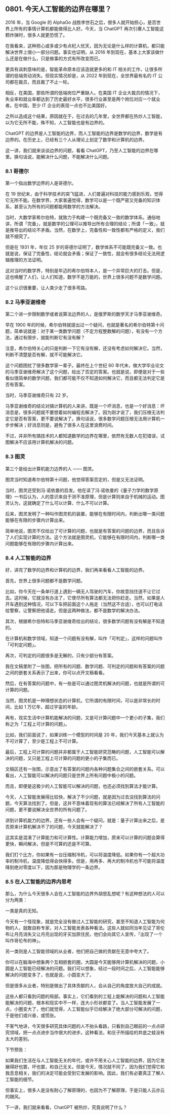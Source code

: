 ## 0801. 今天人工智能的边界在哪里？

2016 年，当 Google 的 AlphaGo 战胜李世石之后，很多人就开始担心，是否世界上所有的事情计算机都能做得比人好。今天，当 ChatGPT 再次引爆人工智能这颗炸弹时，很多人就更恐慌了。

在我看来，这种担心或多或少有点杞人忧天，因为无论是什么样的计算机，都只能解决世界上很小一部分问题。事实也证明，从 2016 年到现在，基本上大家该做什么还是在做什么，只是做事的方式有所改变而已。

更具有讽刺意味的是，智能革命原本应该造就更多的和 IT 相关的工作，让很多所谓的低端劳动消失。但现实情况却是，从 2022 年到现在，全世界最有名的 IT 公司都在裁员，而且裁了不止一轮。

相反，在美国，那些所谓的低端岗位严重缺人。在美国 IT 企业大裁员的情况下，失业率和就业率都达到了历史最好水平，很多行业甚至是两个岗位对应一个就业者。在中国，至少 IT 企业的表现一点也不比美国好。

之所以造成这个结果，原因就在于，在过去的几年里，全世界都在热炒人工智能，以为它无所不能，殊不知，人工智能也是有边界的。

ChatGPT 的边界是人工智能的边界，而人工智能的边界是数学的边界，数学是有边界的。在历史上，已经有三个人从理论上划定了数学和计算机的边界。

这一讲，我们就来谈谈边界的问题，看看 ChatGPT，乃至人工智能的边界在哪里。换句话说，能解决什么问题，不能解决什么问题。

### 8.1 哥德尔

第一个指出数学边界的人是哥德尔。

在 19 世纪末，由于科学技术的突飞猛进，人们普遍对科技的能力感到乐观，觉得它无所不能。在数学界，大家普遍觉得，数学可以是一个既严密又完备的知识体系，甚至认为所有的问题都能用数学的方法解决。

当时，大数学家希尔伯特，就致力于构建一个既完备又一致的数学体系。通俗地讲，所谓「完备」，就是数学的公理可以推导出所有合理的结论；所谓「一致」，就是推导出的结论不矛盾。当然，在数学上，完备性和一致性都有严格的定义，我们就不细究了。

但是在 1931 年，年仅 25 岁的哥德尔证明了，数学体系不可能既完备又一致。也就是说，保证了完备性，结论就会矛盾；保证了一致性，就会有很多结论无法用逻辑推理的方法证明。

这对当时的数学界，特别是年迈的希尔伯特本人，是一个异常巨大的打击。但是，这也唤醒了人们，让人们知道，数学不是万能的，世界上很多问题不是数学问题。

这个认识很重要，让人类少走了很多弯路。

### 8.2 马季亚谢维奇

第二个进一步限制数学或者说算法边界的人，是俄罗斯的数学天才马季亚谢维奇。

早在 1900 年的时候，希尔伯特就提出过一个疑问，也就是著名的希尔伯特第十问题，简单说就是：对于某一类数学问题（不定方程整数解的问题），有没有一个方法，通过有限步，就能判断它有没有解？

注意，希尔伯特关心的只是判断一下它有没有解，还没有考虑如何解决它。当然，判断不清楚是否有解，就不可能解决它。

这个问题困扰了很多数学家一辈子。最终在上个世纪 60 年代末，做大学毕业论文的马季亚谢维奇解决了这个问题，给出了否定的答案。也就是说，即便是对于一些看似很简单的数学问题，我们都可能不仅不知道如何解决它，而且都无法判定它是否有答案。

当时，马季亚谢维奇只有 22 岁。

马季亚谢维奇的结论对搞计算机的人来讲，既是一个坏消息，也是一个好消息：坏消息是，很多问题就不要想着如何编程去解决了。因为刚才说了，我们压根无法判定它是否有答案，更不要说解决了。换句话说，很多数学问题压根无法用计算机一步步解决；好消息则是，避免了很多人在这里浪费时间。

不过，并非所有搞技术的人都知道数学的边界在哪里，依然有无数人在犯错误，试图解决不应该用计算机解决的问题。

### 8.3 图灵

第三个是给出计算机能力边界的人 —— 图灵。

图灵当时知道希尔伯特第十问题，他觉得答案否定的，但是又无法证明。

当时，图灵还受到冯∙诺依曼的启发。他在读了冯∙诺依曼的《量子力学的数学原理》一书后认为，人的意识来自于测不准原理，但是计算则来自于机械的运动。图灵认为，这就确定了什么可以计算、什么不可以计算。

后来，图灵发明了一种叫作图灵机的装置，能够在有限时间内，判断出哪一类问题能够在有限的步骤内计算出来。

简单地说，图灵不仅给出了可计算的问题，也就是有答案的问题的边界，而且告诉了人们实现计算的方法。这个方法就是图灵机，它能够在有限时间内，判断哪一类问题能够在有限的步骤内计算出来。

### 8.4 人工智能的边界

好，讲完了数学的边界和计算机的边界，我们再来看看人工智能的边界。

首先，世界上很多问题都不是数学问题。

比如，你今天在一条单行道上遇到一辆无人驾驶的汽车，你故意挡住道不让它过去。这时候，它就没有办法了，它使尽所有算法都无法把你赶走。当然，如果是人开车遇到这种情况，可以下车把前面这个人拖走（当然这不合适），也可以打电话给警察，让警察把他请走。但是这两种做法，都不是数学的解决办法。

其次，根据希尔伯特和马季亚谢维奇给出的结论，很多数学问题有没有解是不知道的。

在计算机和数学领域，知道一个问题有没有解，叫作「可判定」，这样的问题叫作「可判定问题」。

再次，可判定的问题很多是无解的，只有少部分有答案。

我在文稿里附了一张图，把所有的问题、数学问题、可判定的问题和有答案的问题之间的嵌套关系表示了出来，你可以点开文稿看看。

然后，在有答案的问题中，有一些是可以通过图灵机解决的问题，也就是所谓的可计算的问题。

当然，图灵机是一种理想状态的计算机，它所谓的有限时间，可以是非常长的时间，比如 1 万亿年，超过宇宙的年龄。

再有，现实生活中计算机能解决的问题，又是可计算问题中一个更小的子集，我们称之为「工程上可计算的问题」。

比如，我们前面说了，如果训练一个模型的时间是 20 年，我们今天基本上就认为不可计算了，至少是工程上不可计算。

最后，工程上可计算的问题并非都属于人工智能研究范畴的问题，人工智能可以解决的问题，又只是工程上可计算的问题的更小的子集而已。

文稿区还有一张图，示意出了有答案的问题内各种问题集合之间的嵌套关系。可以看出，人工智能可以解决的问题只是世界上所有问题中极小的问题。

而且，即便是这极少的人工智能可以解决的问题，也还必须找到算法才能计算。

今天，人工智能发展得比较快，解决了不少问题，就是因为过去没找到算法的问题，今天算法找到了。但是，这并不意味着现有的算法已经解决了所有人工智能的问题，更不要说解决全世界的所有问题了。

讲到计算机能力的边界，还有一些人会有一个疑问，就是：量子计算出来之后，是否原来计算机解决不了的问题，今天就能解决了？

这其实是混淆了计算能力和可计算性。计算能力增加，原来可以计算的问题会算得更快，瞬间解决，但是不可算的还是不可算。

我们打个比方，你如果有一台压缩制冷机，可以将温度降低。如果你有一个超大功率的制冷机，温度降低得会快得多。但是，用再多、再大的制冷机也不可能将温度降到绝对零度以下，因为那是物理学的一条边界。

### 8.5 在人工智能的边界内思考

那么，为什么今天很多人会在人工智能的边界外胡思乱想呢？有这种想法的人可以分为两类：

一类是真的无知。

今天有一个怪现象，就是完全没有做过人工智能的研究，甚至不知道人工智能为何物的人，就敢自称专家，对人工智能发表各种看法。这些人就如同当年见证了哥伦布让月亮消失又让月亮出现的牙买加原住民，他们会向其它人宣传，「出现了一个叫作哥伦布的神」。

另一类则是人工智能领域的从业者，他们把自己做的贡献在无意中夸大了。

你可以在脑海中想象两个互相嵌套的圈，大圆是今天能够用计算机解决的问题，小圆是人工智能已经解决的问题。我们可以想象，经过一段时间之后，人工智能能够解决的问题变多了，也就是说，小圆变大了。

但是很多从业者，特别是做出了具体贡献的人，会从自己的角度放大自己的成就。

这些人都只看到问题的局部。事实上，它们看到的工程上能解决的问题和人工智能能解决的问题，根本和现实中不一样，连大小形状都变了。当人工智能发展了一点，小圈变大了，他们就觉得，人工智能似乎已经解决了绝大部分可解决的问题，于是他们或兴奋，或慌张。

不客气地讲，今天很多研究具体问题的人不抬头看路，只看到自己眼前的一点点研究领域，把一点点进步当作很大的进步。这种看法，和庄子所描绘的井底之蛙没有太大的差别。

下节预告：

如果我们生活在与人工智能无关的年代，或许不用关心人工智能的边界，因为它发展得好也罢，坏也罢，和自己无关。但是今天，情况就不同了，因为我们觉得它和我息息相关，我们的决定可能会受到它发展的影响。因此，我们有必要真正了解人工智能的细节。

但事实上，很多人是没有耐心了解原理的，也因为不了解原理，于是只能人云亦云的跟风。

下一讲，我们就来看看，ChatGPT 被热炒，究竟说明了什么？